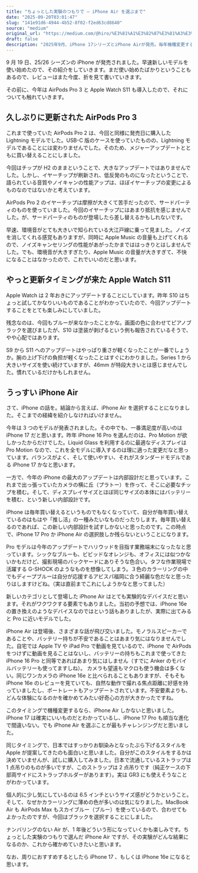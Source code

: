```yaml
---
title: "ちょっとした実験のつもりで — iPhone Air を選ぶまで"
date: "2025-09-20T03:01:47"
slug: "141e91d6-4944-4b52-8f02-f2ed63cd8640"
source: "medium"
original_url: "https://medium.com/@hiro/%E3%81%A1%E3%82%87%E3%81%A3%E3%81%A8%E3%81%97%E3%81%9F%E5%AE%9F%E9%A8%93%E3%81%AE%E3%81%A4%E3%82%82%E3%82%8A%E3%81%A6%E3%82%99-iphone-air-%E3%82%92%E9%81%B8%E3%81%B5%E3%82%99%E3%81%BE%E3%81%A6%E3%82%99-f8fe665c5d7d?source=rss-21bfda6f823e------2"
draft: false
description: "2025年9月、iPhone 17シリーズとiPhone Airが発売。毎年機種変更する「推し活」として、今年一番チャレンジングだったiPhone Airを選択。AirPods Pro 3、Apple Watch S11とともに導入した新デバイスのレビューと、iPhone Airを選んだ理由を詳しく紹介します。"
---
```


9 月 19 日、25/26 シーズンの iPhone が発売されました。早速新しいモデルを使い始めたので、その紹介をしていきます。まだ使い始めたばかりということもあるので、レビューはまた今度、折を見て書いていきます。

その前に、今年は AirPods Pro 3 と Apple Watch S11 も導入したので、それについても触れていきます。

## 久しぶりに更新された AirPods Pro 3

これまで使っていた AirPods Pro 2 は、今回と同様に発売日に購入した Lightning モデルでした。USB-C 版のケースを使っていたものの、Lightning モデルであることには変わりませんでした。そのため、メジャーアップデートとともに買い替えることにしました。

今回はチップが H2 のままということで、大きなアップデートではありませんでした。しかし、イヤーチップが刷新され、低反発のものになったということで、語られている音質やノイキャンの性能アップは、ほぼイヤーチップの変更によるものなのではないかと考えています。

AirPods Pro 2 のイヤーチップは摩擦が大きくて苦手だったので、サードパーティのものを使っていました。今回のイヤーチップにはあまり抵抗を感じませんでした。が、サードパーティのものが登場したら差し替えるかもしれないです。

早速、環境音がとても大きいで知られている大江戸線に乗って見ました。ノイズを消してくれる感覚もありますが、同時に Apple Music の音量も上げてくれるので、ノイズキャンセリングの性能があがったかまでははっきりとはしませんでした。でも、環境音が大きすぎたり、Apple Music の音量が大きすぎて、不快になることはなかったので、これでいいのだと思います。

## やっと更新タイミングが来た Apple Watch S11

Apple Watch は 2 年おきにアップデートすることにしています。昨年 S10 はちょっと試してかなりいいものであることがわかっていたので、今回アップデートすることをとても楽しみにしていました。

残念なのは、今回もブルーが来なかったことかな。画面の色に合わせてピアノブラックを選びましたが、S10 は塗装が剥げるという例も報告されているそうで、やや心配ではあります。

S9 から S11 へのアップデートはやっぱり重さが軽くなったことが一番でしょうか。腕の上げ下げの負担が軽くなったことはすぐにわかりました。Series 1 から大きいサイズを使い続けていますが、46mm が特段大きいとは感じませんでした。慣れているだけかもしれません。

## うっすい iPhone Air

さて、iPhone の話を。結論から言えば、iPhone Air を選択することになりました。そこまでの経緯を紹介しなければいけません。

今年は 3 つのモデルが発表されました。その中でも、一番満足度が高いのは iPhone 17 だと思います。昨年 iPhone 16 Pro を選んだのは、Pro Motion が欲しかったからだけでした。Liquid Glass を利用するのに最適なディスプレイは Pro Motion なので、これを全モデルに導入するのは理に適った変更だなと思っています。バランスがよく、そして使いやすい、それがスタンダードモデルである iPhone 17 かなと思います。

一方で、今年の iPhone の最大のアップデートは内部設計だと思っています。これまで出っ張っていたカメラの横に丘（プラトー）を作って、そこに必要なチップを積む。そして、ディスプレイサイズとほぼ同じサイズの本体にはバッテリーを積む、という新しい内部設計です。

iPhone は毎年買い替えるというものでもなくなっていて、自分が毎年買い替えているのはもはや「推し活」の一種みたいなものだったりします。毎年買い替えるのであれば、この新しい内部設計を試すしかないと思ったのです。この時点で、iPhone 17 Pro か iPhone Air の選択肢しか残らないということになります。

Pro モデルは今年のアップデートでハリウッドを目指す業務端末になったなと思っています。シックなブルーも、ビビッドなオレンジも、オフィスには似つかないかもだけど、撮影現場のバックヤードにありそうな色合い。タフな作業現場で活躍する G-SHOCK のようなものを想像してしまう。３色のカラーリングの中でもディープブルーは自分が応援するアビスパ福岡に合う綺麗な色だなと思ったりはしますけどね。（実は直前までこれにしようかなと思ってました）

新しいカテゴリとして登場した iPhone Air はとても実験的なデバイスだと思います。それがワクワクする要素でもありました。当初の予想では、iPhone 16e の置き換えのようなデバイスなのではという話もありましたが、実際に出てみると Pro に近いモデルでした。

iPhone Air は登場後、さまざまな話が飛び交いました。モノラルスピーカーであることや、バッテリー持ちが不安であることはあまり気にはなりませんでした。自宅では Apple TV や iPad Pro で動画を見ているので、iPhone で AirPods をつけずに動画を見ることはないし、バッテリーの持ちもこれまで使ってきた iPhone 16 Pro と同等であればあまり気にはしません（すでに Anker のモバイルバッテリーも使ってますしね）。 カメラも望遠もマクロも使う機会は多くない。同じワンカメラの iPhone 16e と比べられることもありますが、そもそも iPhone 16e のレビューを見ていても、自然な動作で撮れる焦点距離に好感を持っていましたし、ポートレートもアップデートされています。不安要素よりも、どんな体験になるのかを確かめてみたい好奇心の方が大きかったですね。

このタイミングで機種変更するなら、iPhone Air しかないと思いました。iPhone 17 は確実にいいものだとわかっているし、iPhone 17 Pro も順当な進化で間違いない。でも iPhone Air を選ぶことが最もチャレンジングだと思いました。

同じタイミングで、日本ではすっかりお馴染みとなったぶら下げるスタイルを Apple が提案してきたのも面白いと思いました。自分がこのスタイルをするかは決めていませんが、試しに購入してみました。日本で流通しているストラップは 1 点吊りのものが多いですが、このストラップは 2 点吊りです（純正ケースの下部両サイドにストラップホルダーがあります）。実は GR3 にも使えそうなことがわかっています。

個人的に少し気にしているのは 6.5 インチというサイズ感がどうかということ。そして、なぜかカラーリングに薄めの色が多いのは気になりました。MacBook Air も AirPods Max もスカイブルー（ブルー）を使っているので、合わせてもよかったのですが、今回はブラックを選択することにしました。

ナンバリングのない Air が、1 年後どういう形になっていくかも楽しみです。ちょっとした実験のつもりで選んだ iPhone Air ですが、その実験がどんな結果になるのか、これから確かめていきたいと思います。

なお、周りにおすすめするとしたら iPhone 17 、もしくは iPhone 16e になると思います。
